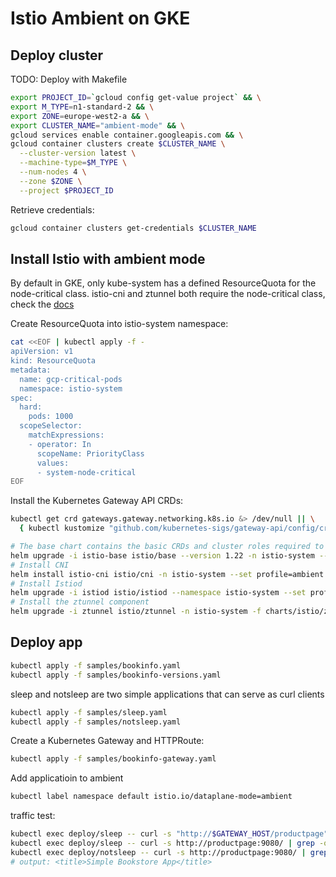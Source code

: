 # Istio Ambient on GKE


## Deploy cluster

TODO: Deploy with Makefile
```sh
export PROJECT_ID=`gcloud config get-value project` && \
export M_TYPE=n1-standard-2 && \
export ZONE=europe-west2-a && \
export CLUSTER_NAME="ambient-mode" && \
gcloud services enable container.googleapis.com && \
gcloud container clusters create $CLUSTER_NAME \
  --cluster-version latest \
  --machine-type=$M_TYPE \
  --num-nodes 4 \
  --zone $ZONE \
  --project $PROJECT_ID
```

Retrieve credentials:

```sh
gcloud container clusters get-credentials $CLUSTER_NAME
```

## Install Istio with ambient mode

By default in GKE, only kube-system has a defined ResourceQuota for the node-critical class. istio-cni and ztunnel both require the node-critical class, check the [docs](https://istio.io/latest/docs/ambient/install/platform-prerequisites/#google-kubernetes-engine-gke)

Create ResourceQuota into istio-system namespace:

```sh
cat <<EOF | kubectl apply -f -
apiVersion: v1
kind: ResourceQuota
metadata:
  name: gcp-critical-pods
  namespace: istio-system
spec:
  hard:
    pods: 1000
  scopeSelector:
    matchExpressions:
    - operator: In
      scopeName: PriorityClass
      values:
      - system-node-critical
EOF
```

Install the Kubernetes Gateway API CRDs:

```sh
kubectl get crd gateways.gateway.networking.k8s.io &> /dev/null || \
  { kubectl kustomize "github.com/kubernetes-sigs/gateway-api/config/crd/experimental?ref=v1.1.0" | kubectl apply -f -; }
```

```sh
# The base chart contains the basic CRDs and cluster roles required to set up Istio
helm upgrade -i istio-base istio/base --version 1.22 -n istio-system --set defaultRevision=default
# Install CNI
helm install istio-cni istio/cni -n istio-system --set profile=ambient --version 1.22 --wait
# Install Istiod
helm upgrade -i istiod istio/istiod --namespace istio-system --set profile=ambient --version 1.22 -f charts/istio/values.yaml --wait
# Install the ztunnel component
helm upgrade -i ztunnel istio/ztunnel -n istio-system -f charts/istio/ztunnel-values.yaml --version 1.22 --wait
```

## Deploy app

```sh
kubectl apply -f samples/bookinfo.yaml
kubectl apply -f samples/bookinfo-versions.yaml
```

sleep and notsleep are two simple applications that can serve as curl clients

```sh
kubectl apply -f samples/sleep.yaml
kubectl apply -f samples/notsleep.yaml
```

Create a Kubernetes Gateway and HTTPRoute:

```sh
kubectl apply -f samples/bookinfo-gateway.yaml
```

Add applicatioin to ambient

```sh
kubectl label namespace default istio.io/dataplane-mode=ambient
```

traffic test:

```sh
kubectl exec deploy/sleep -- curl -s "http://$GATEWAY_HOST/productpage" | grep -o "<title>.*</title>"
kubectl exec deploy/sleep -- curl -s http://productpage:9080/ | grep -o "<title>.*</title>"
kubectl exec deploy/notsleep -- curl -s http://productpage:9080/ | grep -o "<title>.*</title>"
# output: <title>Simple Bookstore App</title>
```